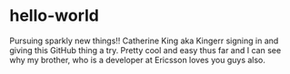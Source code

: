 # hello-world
Pursuing sparkly new things!!
Catherine King aka Kingerr signing in and giving this GitHub thing a try.  Pretty cool and easy thus far and I can see why my brother, who is a developer at Ericsson loves you guys also.
